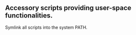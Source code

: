<h2>Accessory scripts providing user-space functionalities.</h2>

<p>Symlink all scripts into the system PATH.</p>
